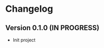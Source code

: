 Changelog
===========

Version 0.1.0 (IN PROGRESS)
--------------------------------

- Init project


